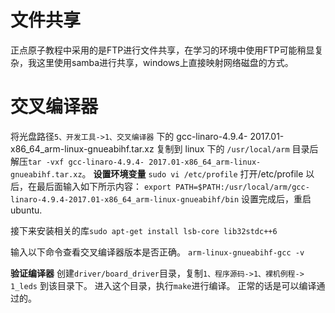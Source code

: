 
# 文件共享
正点原子教程中采用的是FTP进行文件共享，在学习的环境中使用FTP可能稍显复杂，我这里使用samba进行共享，windows上直接映射网络磁盘的方式。


# 交叉编译器
将光盘路径`5、开发工具->1、交叉编译器` 下的 gcc-linaro-4.9.4- 2017.01-x86_64_arm-linux-gnueabihf.tar.xz 复制到  linux 下的 `/usr/local/arm` 目录后解压`tar -vxf gcc-linaro-4.9.4- 2017.01-x86_64_arm-linux-gnueabihf.tar.xz`。
**设置环境变量**
`sudo vi /etc/profile`
打开/etc/profile 以后，在最后面输入如下所示内容：
`export PATH=$PATH:/usr/local/arm/gcc-linaro-4.9.4-2017.01-x86_64_arm-linux-gnueabihf/bin`
设置完成后，重启ubuntu.

接下来安装相关的库`sudo apt-get install lsb-core lib32stdc++6`

输入以下命令查看交叉编译器版本是否正确。
`arm-linux-gnueabihf-gcc -v`

**验证编译器**
创建`driver/board_driver`目录，复制`1、程序源码->1、裸机例程-> 1_leds` 到该目录下。
进入这个目录，执行`make`进行编译。
正常的话是可以编译通过的。

